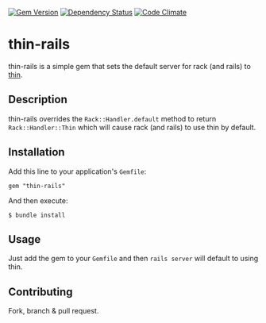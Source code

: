 [![Gem Version](https://badge.fury.io/rb/thin-rails.png)](http://badge.fury.io/rb/thin-rails)
[![Dependency Status](https://gemnasium.com/samuelkadolph/thin-rails.png)](https://gemnasium.com/samuelkadolph/thin-rails)
[![Code Climate](https://codeclimate.com/github/samuelkadolph/thin-rails.png)](https://codeclimate.com/github/samuelkadolph/thin-rails)

# thin-rails

thin-rails is a simple gem that sets the default server for rack (and rails) to [thin](http://code.macournoyer.com/thin/).

## Description

thin-rails overrides the `Rack::Handler.default` method to return `Rack::Handler::Thin` which will cause rack (and rails) to use thin
by default.

## Installation

Add this line to your application's `Gemfile`:

    gem "thin-rails"

And then execute:

    $ bundle install

## Usage

Just add the gem to your `Gemfile` and then `rails server` will default to using thin.

## Contributing

Fork, branch & pull request.
